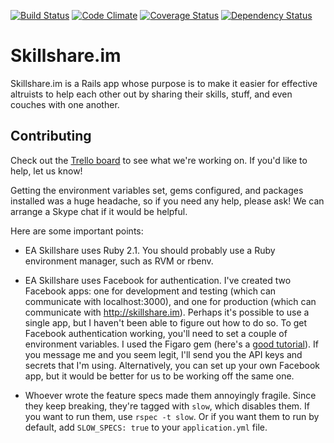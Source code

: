 [![Build Status](https://travis-ci.org/patbl/Skillshare.im.png?branch=master)](https://travis-ci.org/patbl/Skillshare.im)
[![Code Climate](https://codeclimate.com/github/patbl/Skillshare.im.png)](https://codeclimate.com/github/patbl/Skillshare.im)
[![Coverage Status](https://coveralls.io/repos/patbl/Skillshare.im/badge.png?branch=master)](https://coveralls.io/r/patbl/Skillshare.im?branch=master)
[![Dependency Status](https://gemnasium.com/patbl/Skillshare.im.png)](https://gemnasium.com/patbl/Skillshare.im)

# Skillshare.im

Skillshare.im is a Rails app whose purpose is to make it easier for
effective altruists to help each other out by sharing their skills,
stuff, and even couches with one another.

## Contributing

Check out the [Trello board](https://trello.com/b/3ULaf1Ob/sharing-app)
to see what we're working on. If you'd like to help, let us know!

Getting the environment variables set, gems configured, and packages
installed was a huge headache, so if you need any help, please ask! We
can arrange a Skype chat if it would be helpful.

Here are some important points:

* EA Skillshare uses Ruby 2.1. You should probably use a Ruby environment manager, such as RVM or rbenv.

* EA Skillshare uses Facebook for authentication. I've created two Facebook apps: one for development and testing (which can communicate with localhost:3000), and one for production (which can communicate with http://skillshare.im). Perhaps it's possible to use a single app, but I haven't been able to figure out how to do so. To get Facebook authentication working, you'll need to set a couple of environment variables. I used the Figaro gem (here's a [good tutorial](http://railsapps.github.io/rails-environment-variables.html)). If you message me and you seem legit, I'll send you the API keys and secrets that I'm using. Alternatively, you can set up your own Facebook app, but it would be better for us to be working off the same one.

* Whoever wrote the feature specs made them annoyingly fragile. Since they keep breaking, they're tagged with `slow`, which disables them. If you want to run them, use `rspec -t slow`. Or if you want them to run by default, add `SLOW_SPECS: true` to your `application.yml` file.
